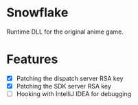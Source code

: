 # Snowflake

Runtime DLL for the original anime game.

# Features

- [x] Patching the dispatch server RSA key
- [x] Patching the SDK server RSA key
- [ ] Hooking with IntelliJ IDEA for debugging
